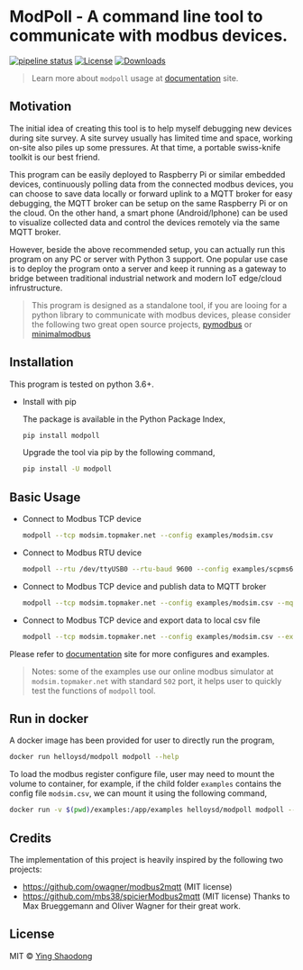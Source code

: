 # ModPoll - A command line tool to communicate with modbus devices.

[![pipeline status](https://gitlab.com/helloysd/modpoll/badges/master/pipeline.svg)](https://gitlab.com/helloysd/modpoll/-/commits/master)
[![License](https://img.shields.io/pypi/l/modpoll)](https://gitlab.com/helloysd/modpoll/-/blob/master/LICENSE)
[![Downloads](http://pepy.tech/badge/modpoll)](http://pepy.tech/project/modpoll)

> Learn more about `modpoll` usage at [documentation](https://helloysd.gitlab.io/modpoll) site. 

## Motivation

The initial idea of creating this tool is to help myself debugging new devices during site survey. A site survey usually has limited time and space, working on-site also piles up some pressures. At that time, a portable swiss-knife toolkit is our best friend.

This program can be easily deployed to Raspberry Pi or similar embedded devices, continuously polling data from the connected modbus devices, you can choose to save data locally or forward uplink to a MQTT broker for easy debugging, the MQTT broker can be setup on the same Raspberry Pi or on the cloud. On the other hand, a smart phone (Android/Iphone) can be used to visualize collected data and control the devices remotely via the same MQTT broker. 

However, beside the above recommended setup, you can actually run this program on any PC or server with Python 3 support. One popular use case is to deploy the program onto a server and keep it running as a gateway to bridge between traditional industrial network and modern IoT edge/cloud infrustructure. 

> This program is designed as a standalone tool, if you are looing for a python library to communicate with modbus devices, please consider the following two great open source projects, [pymodbus](https://github.com/riptideio/pymodbus) or [minimalmodbus](https://github.com/pyhys/minimalmodbus)

## Installation

This program is tested on python 3.6+.

- Install with pip

  The package is available in the Python Package Index, 

  ```bash
  pip install modpoll
  ```

  Upgrade the tool via pip by the following command,

  ```bash
  pip install -U modpoll
  ```

## Basic Usage

- Connect to Modbus TCP device

  ```bash
  modpoll --tcp modsim.topmaker.net --config examples/modsim.csv

  ```

- Connect to Modbus RTU device 

  ```bash
  modpoll --rtu /dev/ttyUSB0 --rtu-baud 9600 --config examples/scpms6.csv

  ```

- Connect to Modbus TCP device and publish data to MQTT broker 

  ```bash
  modpoll --tcp modsim.topmaker.net --config examples/modsim.csv --mqtt-host iot.eclipse.org

  ```

- Connect to Modbus TCP device and export data to local csv file

  ```bash
  modpoll --tcp modsim.topmaker.net --config examples/modsim.csv --export data.csv

  ```

Please refer to [documentation](https://helloysd.gitlab.io/modpoll) site for more configures and examples.

> Notes: some of the examples use our online modbus simulator at `modsim.topmaker.net` with standard `502` port, it helps user to quickly test the functions of `modpoll` tool. 

## Run in docker

A docker image has been provided for user to directly run the program, 

  ```bash
  docker run helloysd/modpoll modpoll --help
  ```

To load the modbus register configure file, user may need to mount the volume to container, 
for example, if the child folder `examples` contains the config file `modsim.csv`, we can mount it using the following command, 

  ```bash
  docker run -v $(pwd)/examples:/app/examples helloysd/modpoll modpoll --tcp modsim.topmaker.net --config /app/examples/modsim.csv
  ```

## Credits

The implementation of this project is heavily inspired by the following two projects:
- https://github.com/owagner/modbus2mqtt (MIT license)
- https://github.com/mbs38/spicierModbus2mqtt (MIT license)
Thanks to Max Brueggemann and Oliver Wagner for their great work. 

## License

MIT © [Ying Shaodong](helloysd@foxmail.com)
